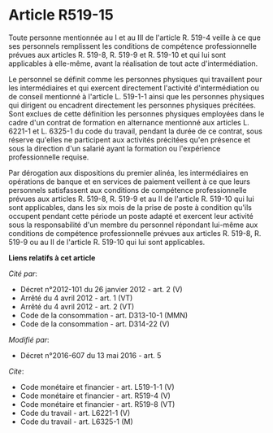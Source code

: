 # Article R519-15

Toute personne mentionnée au I et au III de l'article R. 519-4 veille à ce que ses personnels remplissent les conditions de
compétence professionnelle prévues aux articles R. 519-8, R. 519-9 et R. 519-10 et qui lui sont applicables à elle-même,
avant la réalisation de tout acte d'intermédiation. 

Le personnel se définit comme les personnes physiques qui travaillent pour les intermédiaires et qui exercent directement
l'activité d'intermédiation ou de conseil mentionné à l'article L. 519-1-1 ainsi que les personnes physiques qui dirigent ou
encadrent directement les personnes physiques précitées. Sont exclues de cette définition les personnes physiques employées
dans le cadre d'un contrat de formation en alternance mentionné aux articles L. 6221-1 et L. 6325-1 du code du travail,
pendant la durée de ce contrat, sous réserve qu'elles ne participent aux activités précitées qu'en présence et sous la
direction d'un salarié ayant la formation ou l'expérience professionnelle requise. 

Par dérogation aux dispositions du premier alinéa, les intermédiaires en opérations de banque et en services de paiement
veillent à ce que leurs personnels satisfassent aux conditions de compétence professionnelle prévues aux articles R. 519-8,
R. 519-9 et au II de l'article R. 519-10 qui lui sont applicables, dans les six mois de la prise de poste à condition qu'ils
occupent pendant cette période un poste adapté et exercent leur activité sous la responsabilité d'un membre du personnel
répondant lui-même aux conditions de compétence professionnelle prévues aux articles R. 519-8, R. 519-9 ou au II de l'article
R. 519-10 qui lui sont applicables.

**Liens relatifs à cet article**

_Cité par_:

  - Décret n°2012-101 du 26 janvier 2012 - art. 2 (V)
  - Arrêté du 4 avril 2012 - art. 1 (VT)
  - Arrêté du 4 avril 2012 - art. 2 (VT)
  - Code de la consommation - art. D313-10-1 (MMN)
  - Code de la consommation - art. D314-22 (V)

_Modifié par_:

  - Décret n°2016-607 du 13 mai 2016 - art. 5

_Cite_:

  - Code monétaire et financier - art. L519-1-1 (V)
  - Code monétaire et financier - art. R519-4 (V)
  - Code monétaire et financier - art. R519-8 (VT)
  - Code du travail - art. L6221-1 (V)
  - Code du travail - art. L6325-1 (M)
